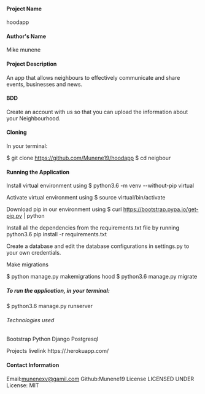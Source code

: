 
#### Project Name
hoodapp
#### Author's Name
Mike munene
#### Project Description
An app that allows neighbours to effectively communicate and share events, businesses and news.


#### BDD
Create an account with us so that you can upload the information about your Neighbourhood.


#### Cloning
In your terminal:

  $ git clone https://github.com/Munene19/hoodapp
  $ cd neigbour
#### Running the Application
Install virtual environment using $ python3.6 -m venv --without-pip virtual

Activate virtual environment using $ source virtual/bin/activate

Download pip in our environment using $ curl https://bootstrap.pypa.io/get-pip.py | python

Install all the dependencies from the requirements.txt file by running python3.6 pip install -r requirements.txt

Create a database and edit the database configurations in settings.py to your own credentials.

Make migrations

  $ python manage.py makemigrations hood
  $ python3.6 manage.py migrate 
##### To run the application, in your terminal:

  $ python3.6 manage.py runserver

###### Technologies used
Bootstrap
Python
Django
Postgresql

Projects livelink
https://.herokuapp.com/

#### Contact Information
Email:munenexv@gamil.com
Github:Munene19
License
LICENSED UNDER License: MIT
